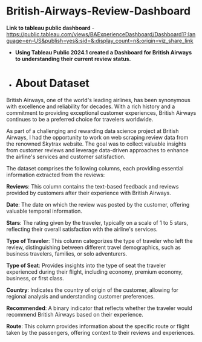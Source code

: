 # British-Airways-Review-Dashboard

**Link to tableau public dashboard** - https://public.tableau.com/views/BAExperienceDashboard/Dashboard1?:language=en-US&publish=yes&:sid=&:display_count=n&:origin=viz_share_link

* **Using Tableau Public 2024.1 created a Dashboard for British Airways to understanding their current review status.**

* # About Dataset

British Airways, one of the world's leading airlines, has been synonymous with excellence and reliability for decades. With a rich history and a commitment to providing exceptional customer experiences, British Airways continues to be a preferred choice for travelers worldwide.

As part of a challenging and rewarding data science project at British Airways, I had the opportunity to work on web scraping review data from the renowned Skytrax website. The goal was to collect valuable insights from customer reviews and leverage data-driven approaches to enhance the airline's services and customer satisfaction.

The dataset comprises the following columns, each providing essential information extracted from the reviews:

**Reviews**: This column contains the text-based feedback and reviews provided by customers after their experience with British Airways.

**Date**: The date on which the review was posted by the customer, offering valuable temporal information.

**Stars**: The rating given by the traveler, typically on a scale of 1 to 5 stars, reflecting their overall satisfaction with the airline's services.

**Type of Traveler**: This column categorizes the type of traveler who left the review, distinguishing between different travel demographics, such as business travelers, families, or solo adventurers.

**Type of Seat**: Provides insights into the type of seat the traveler experienced during their flight, including economy, premium economy, business, or first class.

**Country**: Indicates the country of origin of the customer, allowing for regional analysis and understanding customer preferences.

**Recommended**: A binary indicator that reflects whether the traveler would recommend British Airways based on their experience.

**Route**: This column provides information about the specific route or flight taken by the passengers, offering context to their reviews and experiences.
